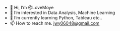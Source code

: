 - 👋 Hi, I’m @LoveMoye
- 👀 I’m interested in Data Analysis, Machine Learning
- 🌱 I’m currently learning Python, Tableau etc..
- 📫 How to reach me. jwy06048@gmail.com

